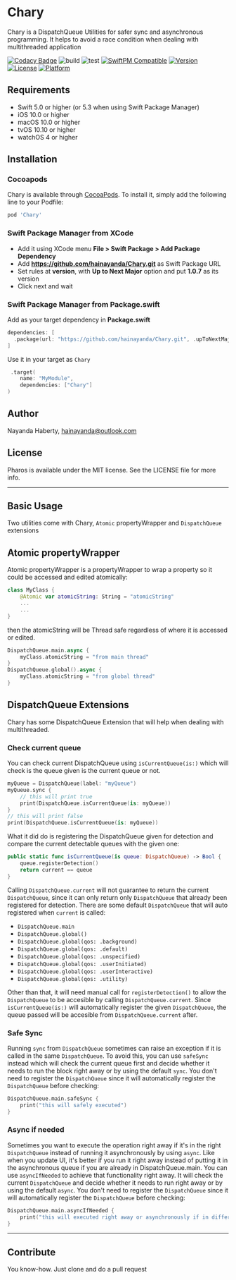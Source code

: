 # Chary

Chary is a DispatchQueue Utilities for safer sync and asynchronous programming. It helps to avoid a race condition when dealing with multithreaded application

[![Codacy Badge](https://app.codacy.com/project/badge/Grade/acc82b746a3345b6a7e91b249c52b50f)](https://www.codacy.com/gh/hainayanda/Chary/dashboard?utm_source=github.com&amp;utm_medium=referral&amp;utm_content=hainayanda/Chary&amp;utm_campaign=Badge_Grade)
![build](https://github.com/hainayanda/Chary/workflows/build/badge.svg)
![test](https://github.com/hainayanda/Chary/workflows/test/badge.svg)
[![SwiftPM Compatible](https://img.shields.io/badge/SwiftPM-Compatible-brightgreen)](https://swift.org/package-manager/)
[![Version](https://img.shields.io/cocoapods/v/Chary.svg?style=flat)](https://cocoapods.org/pods/Chary)
[![License](https://img.shields.io/cocoapods/l/Chary.svg?style=flat)](https://cocoapods.org/pods/Chary)
[![Platform](https://img.shields.io/cocoapods/p/Chary.svg?style=flat)](https://cocoapods.org/pods/Chary)


## Requirements

- Swift 5.0 or higher (or 5.3 when using Swift Package Manager)
- iOS 10.0 or higher
- macOS 10.0 or higher
- tvOS 10.10 or higher
- watchOS 4 or higher

## Installation

### Cocoapods

Chary is available through [CocoaPods](https://cocoapods.org). To install
it, simply add the following line to your Podfile:

```ruby
pod 'Chary'
```

### Swift Package Manager from XCode

- Add it using XCode menu **File > Swift Package > Add Package Dependency**
- Add **<https://github.com/hainayanda/Chary.git>** as Swift Package URL
- Set rules at **version**, with **Up to Next Major** option and put **1.0.7** as its version
- Click next and wait

### Swift Package Manager from Package.swift

Add as your target dependency in **Package.swift**

```swift
dependencies: [
  .package(url: "https://github.com/hainayanda/Chary.git", .upToNextMajor(from: "1.0.7"))
]
```

Use it in your target as `Chary`

```swift
 .target(
    name: "MyModule",
    dependencies: ["Chary"]
)
```

## Author

Nayanda Haberty, hainayanda@outlook.com

## License

Pharos is available under the MIT license. See the LICENSE file for more info.

***

## Basic Usage

Two utilities come with Chary, `Atomic` propertyWrapper and `DispatchQueue` extensions

## Atomic propertyWrapper

Atomic propertyWrapper is a propertyWrapper to wrap a property so it could be accessed and edited atomically:

```swift
class MyClass {
    @Atomic var atomicString: String = "atomicString"
    ...
    ...
}
```

then the atomicString will be Thread safe regardless of where it is accessed or edited.

```swift
DispatchQueue.main.async {
    myClass.atomicString = "from main thread"
}
DispatchQueue.global().async {
    myClass.atomicString = "from global thread"
}
```

## DispatchQueue Extensions

Chary has some DispatchQueue Extension that will help when dealing with multithreaded.

### Check current queue

You can check current DispatchQueue using `isCurrentQueue(is:)` which will check is the queue given is the current queue or not.

```swift
myQueue = DispatchQueue(label: "myQueue")
myQueue.sync {
    // this will print true
    print(DispatchQueue.isCurrentQueue(is: myQueue))
}
// this will print false
print(DispatchQueue.isCurrentQueue(is: myQueue))
```

What it did do is registering the DispatchQueue given for detection and compare the current detectable queues with the given one:

```swift
public static func isCurrentQueue(is queue: DispatchQueue) -> Bool {
    queue.registerDetection()
    return current == queue
}
```

Calling `DispatchQueue.current` will not guarantee to return the current `DispatchQueue`, since it can only return only `DispatchQueue` that already been registered for detection.
There are some default `DispatchQueue` that will auto registered when `current` is called:
- `DispatchQueue.main`
- `DispatchQueue.global()`
- `DispatchQueue.global(qos: .background)`
- `DispatchQueue.global(qos: .default)`
- `DispatchQueue.global(qos: .unspecified)`
- `DispatchQueue.global(qos: .userInitiated)`
- `DispatchQueue.global(qos: .userInteractive)`
- `DispatchQueue.global(qos: .utility)`

Other than that, it will need manual call for `registerDetection()` to allow the `DispatchQueue` to be accesible by calling `DispatchQueue.current`. Since `isCurrentQueue(is:)` will automatically register the given `DispatchQueue`, the queue passed will be accesible from `DispatchQueue.current` after.

### Safe Sync

Running `sync` from `DispatchQueue` sometimes can raise an exception if it is called in the same `DispatchQueue`. 
To avoid this, you can use `safeSync` instead which will check the current queue first and decide whether it needs to run the block right away or by using the default `sync`.
You don't need to register the `DispatchQueue` since it will automatically register the `DispatchQueue` before checking:

```swift
DispatchQueue.main.safeSync {
    print("this will safely executed")
}
```

### Async if needed

Sometimes you want to execute the operation right away if it's in the right `DispatchQueue` instead of running it asynchronously by using `async`.
Like when you update UI, it's better if you run it right away instead of putting it in the asynchronous queue if you are already in DispatchQueue.main.
You can use `asyncIfNeeded` to achieve that functionality right away. It will check the current `DispatchQueue` and decide whether it needs to run right away or by using the default `async`.
You don't need to register the `DispatchQueue` since it will automatically register the `DispatchQueue` before checking:

```swift
DispatchQueue.main.asyncIfNeeded {
    print("this will executed right away or asynchronously if in different queue")
}
```

***

## Contribute

You know-how. Just clone and do a pull request
